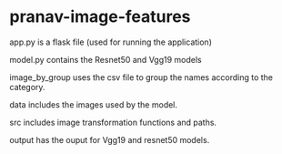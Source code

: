 # pranav-image-features


app.py is a flask file (used for running the application)

model.py contains the Resnet50 and Vgg19 models

image_by_group uses the csv file to group the names according to the category.

data includes the images used by the model.

src includes image transformation functions and paths.

output has the ouput for Vgg19 and resnet50 models.
